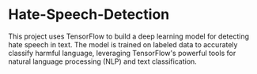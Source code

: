 # Hate-Speech-Detection
This project uses TensorFlow to build a deep learning model for detecting hate speech in text. The model is trained on labeled data to accurately classify harmful language, leveraging TensorFlow's powerful tools for natural language processing (NLP) and text classification.
